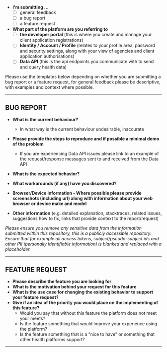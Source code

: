 
* **I'm submitting ...**
  - [ ] general feedback
  - [ ] a bug report
  - [ ] a feature request
  
* **What part of the platform are you referring to**
  - [ ] **the developer portal** (this is where you create and manage your client application registrations)
  - [ ] **Identity / Account / Profile** (relates to your profile area, password and security settings, along with your view of agencies and client application authorisations)
  - [ ] **Data API** (this is the api endpoints you communicate with to send and query health data)

Please use the templates below depending on whether you are submitting a bug report or a feature request, for general feedback please be descriptive, with examples and context where possible.

---
## BUG REPORT
* **What is the current behaviour?**
  - In what way is the current behaviour undesirable, inaccurate
* **Please provide the steps to reproduce and if possible a minimal demo of the problem**
  - If you are experiencing Data API issues please link to an example of the request/response messages sent to and received from the Data API
* **What is the expected behavior?**
* **What workarounds (if any) have you discovered?**
* **Browser/Device information - Where possible please provide screenshots (including url) along with information about your web browser or device make and model**

* **Other information** (e.g. detailed explanation, stacktraces, related issues, suggestions how to fix, links that provide context to the report/request)

_Please ensure you remove any sensitive data from the information submitted within this repository, this is a publicly accessible repository.  Ensure that for example all access tokens, subject/pseudo-subject ids and other PII (personally identifiable information) is blanked and replaced with a placeholder_

---

## FEATURE REQUEST

* **Please describe the feature you are looking for**
* **What is the motivation behind your request for this feature**
* **What is the use case for changing the existing behavior to support your feature request?**
* **Give if an idea of the priority you would place on the implementing of this feature?**
  - Would you say that without this feature the platform does not meet your meets?
  - Is the feature something that would improve your experience using the platform?
  - Is the feature something that is a "nice to have" or something that other health platforms support?
---
